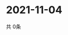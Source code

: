 # 2021-11-04
  共 0条

  <!-- BEGIN -->
  <!-- 最后更新时间Thu Nov 04 2021 13:12:42 GMT+0000 (Coordinated Universal Time) -->
  
  <!-- END -->
  
  